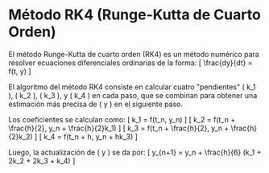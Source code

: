 # Método RK4 (Runge-Kutta de Cuarto Orden)

El método Runge-Kutta de cuarto orden (RK4) es un método numérico para resolver ecuaciones diferenciales ordinarias de la forma:
\[
\frac{dy}{dt} = f(t, y)
\]

El algoritmo del método RK4 consiste en calcular cuatro "pendientes" \( k_1 \), \( k_2 \), \( k_3 \), y \( k_4 \) en cada paso, que se combinan para obtener una estimación más precisa de \( y \) en el siguiente paso.

Los coeficientes se calculan como:
\[
k_1 = f(t_n, y_n)
\]
\[
k_2 = f(t_n + \frac{h}{2}, y_n + \frac{h}{2}k_1)
\]
\[
k_3 = f(t_n + \frac{h}{2}, y_n + \frac{h}{2}k_2)
\]
\[
k_4 = f(t_n + h, y_n + hk_3)
\]

Luego, la actualización de \( y \) se da por:
\[
y_{n+1} = y_n + \frac{h}{6} (k_1 + 2k_2 + 2k_3 + k_4)
\]

